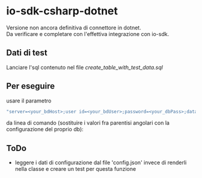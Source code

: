 ﻿# io-sdk-csharp-dotnet

Versione non ancora definitiva di connettore in dotnet.  
Da verificare e completare con l'effettiva integrazione con io-sdk.    

## Dati di test  
Lanciare l'sql contenuto nel file _create_table_with_test_data.sql_  

## Per eseguire  
usare il parametro 
```cmd
"server=<your_bdHost>;user id=<your_bdUser>;password=<your_dbPass>;database=<your_dbName>;"
```
da linea di comando (sostituire i valori fra parentisi angolari con la configurazione del proprio db):  

## ToDo  
* leggere i dati di configurazione dal file 'config.json' invece di renderli nella classe e creare un test per questa funzione    